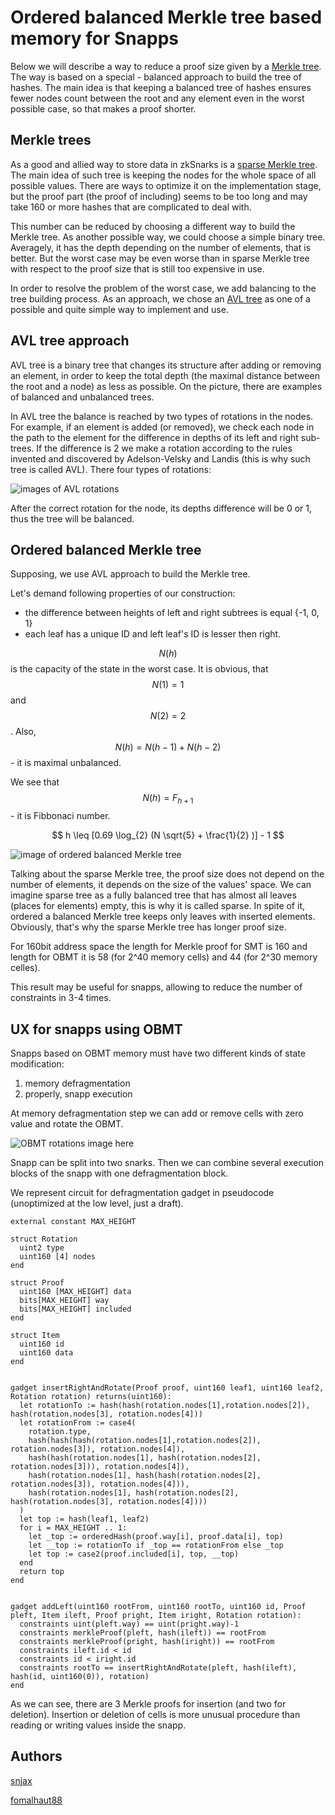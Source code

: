 # Ordered balanced Merkle tree based memory for Snapps

Below we will describe a way to reduce a proof size given by a [Merkle tree](https://en.wikipedia.org/wiki/Merkle_tree). The way is based on a special - balanced approach to build the tree of hashes. The main idea is that keeping a balanced tree of hashes ensures fewer nodes count between the root and any element even in the worst possible case, so that makes a proof shorter.

## Merkle trees

As a good and allied way to store data in zkSnarks is a [sparse Merkle tree](https://medium.com/@kelvinfichter/whats-a-sparse-merkle-tree-acda70aeb837). The main idea of such tree is keeping the nodes for the whole space of all possible values. There are ways to optimize it on the implementation stage, but the proof part (the proof of including) seems to be too long and may take 160 or more hashes that are complicated to deal with.

This number can be reduced by choosing a different way to build the Merkle tree. As another possible way, we could choose a simple binary tree. Averagely, it has the depth depending on the number of elements, that is better. But the worst case may be even worse than in sparse Merkle tree with respect to the proof size that is still too expensive in use.

In order to resolve the problem of the worst case, we add balancing to the tree building process. As an approach, we chose an [AVL tree](https://en.wikipedia.org/wiki/AVL_tree) as one of a possible and quite simple way to implement and use.

## AVL tree approach

AVL tree is a binary tree that changes its structure after adding or removing an element, in order to keep the total depth (the maximal distance between the root and a node) as less as possible. On the picture, there are examples of balanced and unbalanced trees.


In AVL tree the balance is reached by two types of rotations in the nodes. For example, if an element is added (or removed), we check each node in the path to the element for the difference in depths of its left and right sub-trees. If the difference is 2 we make a rotation according to the rules invented and discovered by Adelson-Velsky and Landis (this is why such tree is called AVL). There four types of rotations:

![images of AVL rotations](https://raw.githubusercontent.com/BANKEX/zkproof-research/master/assets/svg/avl-rotations.svg?sanitize=true)

After the correct rotation for the node, its depths difference will be 0 or 1, thus the tree will be balanced.

## Ordered balanced Merkle tree

Supposing, we use AVL approach to build the Merkle tree. 

Let's demand following properties of our construction:
 - the difference between heights of left and right subtrees is equal {-1, 0, 1}
 - each leaf has a unique ID and left leaf's ID is lesser then right.

$$ N(h) $$ is the capacity of the state in the worst case.
It is obvious, that $$ N(1)=1 $$ and $$ N(2)=2 $$.
Also, $$ N(h)=N(h-1)+N(h-2) $$ - it is maximal unbalanced.

We see that  $$ N(h) = F_{h+1} $$ - it is Fibbonaci number.

$$ h \leq [0.69 \log_{2} (N \sqrt{5} + \frac{1}{2} )] - 1 $$




![image of ordered balanced Merkle tree](https://raw.githubusercontent.com/BANKEX/zkproof-research/master/assets/svg/OBMT_structure.svg?sanitize=true)


Talking about the sparse Merkle tree, the proof size does not depend on the number of elements, it depends on the size of the values' space. We can imagine sparse tree as a fully balanced tree that has almost all leaves (places for elements) empty, this is why it is called sparse. In spite of it, ordered a balanced Merkle tree keeps only leaves with inserted elements. Obviously, that's why the sparse Merkle tree has longer proof size.

For 160bit address space the length for Merkle proof for SMT is 160 and length for OBMT it is 58 (for 2^40 memory cells) and 44 (for 2^30 memory celles).

This result may be useful for snapps, allowing to reduce the number of constraints in 3-4 times.

## UX for snapps using OBMT

Snapps based on OBMT memory must have two different kinds of state modification:
1. memory defragmentation
2. properly, snapp execution

At memory defragmentation step we can add or remove cells with zero value and rotate the OBMT.

![OBMT rotations image here](https://raw.githubusercontent.com/BANKEX/zkproof-research/master/assets/svg/OBMT_rotations.svg?sanitize=true)

Snapp can be split into two snarks. Then we can combine several execution blocks of the snapp with one defragmentation block.

We represent circuit for defragmentation gadget in pseudocode (unoptimized at the low level, just a draft).

```
external constant MAX_HEIGHT

struct Rotation
  uint2 type
  uint160 [4] nodes
end

struct Proof
  uint160 [MAX_HEIGHT] data
  bits[MAX_HEIGHT] way
  bits[MAX_HEIGHT] included
end

struct Item
  uint160 id
  uint160 data
end


gadget insertRightAndRotate(Proof proof, uint160 leaf1, uint160 leaf2, Rotation rotation) returns(uint160):
  let rotationTo := hash(hash(rotation.nodes[1],rotation.nodes[2]), hash(rotation.nodes[3], rotation.nodes[4]))
  let rotationFrom := case4(
    rotation.type, 
    hash(hash(hash(rotation.nodes[1],rotation.nodes[2]), rotation.nodes[3]), rotation.nodes[4]),
    hash(hash(rotation.nodes[1], hash(rotation.nodes[2], rotation.nodes[3])), rotation.nodes[4]),
    hash(rotation.nodes[1], hash(hash(rotation.nodes[2], rotation.nodes[3]), rotation.nodes[4])),
    hash(rotation.nodes[1], hash(rotation.nodes[2], hash(rotation.nodes[3], rotation.nodes[4])))
  )
  let top := hash(leaf1, leaf2)
  for i = MAX_HEIGHT .. 1:
    let _top := orderedHash(proof.way[i], proof.data[i], top)
    let __top := rotationTo if _top == rotationFrom else _top
    let top := case2(proof.included[i], top, __top)
  end
  return top
end


gadget addLeft(uint160 rootFrom, uint160 rootTo, uint160 id, Proof pleft, Item ileft, Proof pright, Item iright, Rotation rotation):
  constraints uint(pleft.way) == uint(pright.way)-1
  constraints merkleProof(pleft, hash(ileft)) == rootFrom
  constraints merkleProof(pright, hash(iright)) == rootFrom
  constraints ileft.id < id
  constraints id < iright.id
  constraints rootTo == insertRightAndRotate(pleft, hash(ileft), hash(id, uint160(0)), rotation)
end

```

As we can see, there are 3 Merkle proofs for insertion (and two for deletion). Insertion or deletion of cells is more unusual procedure than reading or writing values inside the snapp. 


## Authors 

[snjax](https://ethresear.ch/u/snjax)

[fomalhaut88](https://ethresear.ch/u/fomalhaut88)

